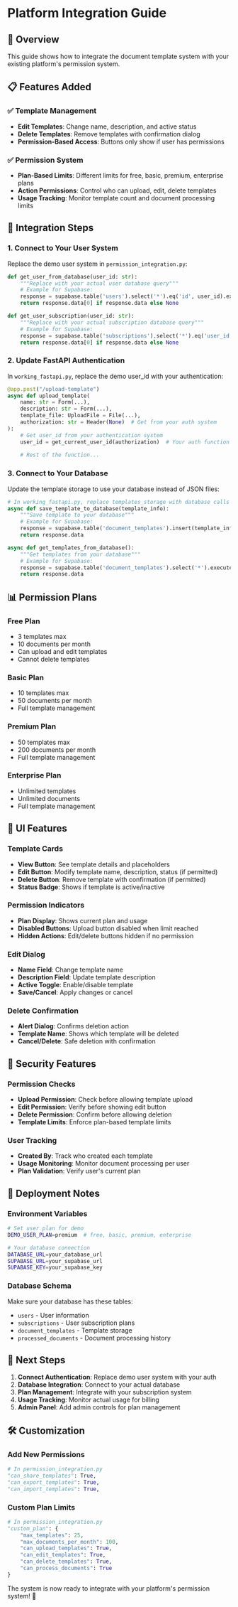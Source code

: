 # Platform Integration Guide

## **🎯 Overview**
This guide shows how to integrate the document template system with your existing platform's permission system.

## **📋 Features Added**

### **✅ Template Management**
- **Edit Templates**: Change name, description, and active status
- **Delete Templates**: Remove templates with confirmation dialog
- **Permission-Based Access**: Buttons only show if user has permissions

### **✅ Permission System**
- **Plan-Based Limits**: Different limits for free, basic, premium, enterprise plans
- **Action Permissions**: Control who can upload, edit, delete templates
- **Usage Tracking**: Monitor template count and document processing limits

## **🔧 Integration Steps**

### **1. Connect to Your User System**

Replace the demo user system in `permission_integration.py`:

```python
def get_user_from_database(user_id: str):
    """Replace with your actual user database query"""
    # Example for Supabase:
    response = supabase.table('users').select('*').eq('id', user_id).execute()
    return response.data[0] if response.data else None

def get_user_subscription(user_id: str):
    """Replace with your actual subscription database query"""
    # Example for Supabase:
    response = supabase.table('subscriptions').select('*').eq('user_id', user_id).execute()
    return response.data[0] if response.data else None
```

### **2. Update FastAPI Authentication**

In `working_fastapi.py`, replace the demo user_id with your authentication:

```python
@app.post("/upload-template")
async def upload_template(
    name: str = Form(...),
    description: str = Form(...),
    template_file: UploadFile = File(...),
    authorization: str = Header(None)  # Get from your auth system
):
    # Get user_id from your authentication system
    user_id = get_current_user_id(authorization)  # Your auth function
    
    # Rest of the function...
```

### **3. Connect to Your Database**

Update the template storage to use your database instead of JSON files:

```python
# In working_fastapi.py, replace templates_storage with database calls
async def save_template_to_database(template_info):
    """Save template to your database"""
    # Example for Supabase:
    response = supabase.table('document_templates').insert(template_info).execute()
    return response.data

async def get_templates_from_database():
    """Get templates from your database"""
    # Example for Supabase:
    response = supabase.table('document_templates').select('*').execute()
    return response.data
```

## **📊 Permission Plans**

### **Free Plan**
- 3 templates max
- 10 documents per month
- Can upload and edit templates
- Cannot delete templates

### **Basic Plan**
- 10 templates max
- 50 documents per month
- Full template management

### **Premium Plan**
- 50 templates max
- 200 documents per month
- Full template management

### **Enterprise Plan**
- Unlimited templates
- Unlimited documents
- Full template management

## **🎨 UI Features**

### **Template Cards**
- **View Button**: See template details and placeholders
- **Edit Button**: Modify template name, description, status (if permitted)
- **Delete Button**: Remove template with confirmation (if permitted)
- **Status Badge**: Shows if template is active/inactive

### **Permission Indicators**
- **Plan Display**: Shows current plan and usage
- **Disabled Buttons**: Upload button disabled when limit reached
- **Hidden Actions**: Edit/delete buttons hidden if no permission

### **Edit Dialog**
- **Name Field**: Change template name
- **Description Field**: Update template description
- **Active Toggle**: Enable/disable template
- **Save/Cancel**: Apply changes or cancel

### **Delete Confirmation**
- **Alert Dialog**: Confirms deletion action
- **Template Name**: Shows which template will be deleted
- **Cancel/Delete**: Safe deletion with confirmation

## **🔐 Security Features**

### **Permission Checks**
- **Upload Permission**: Check before allowing template upload
- **Edit Permission**: Verify before showing edit button
- **Delete Permission**: Confirm before allowing deletion
- **Template Limits**: Enforce plan-based template limits

### **User Tracking**
- **Created By**: Track who created each template
- **Usage Monitoring**: Monitor document processing per user
- **Plan Validation**: Verify user's current plan

## **🚀 Deployment Notes**

### **Environment Variables**
```bash
# Set user plan for demo
DEMO_USER_PLAN=premium  # free, basic, premium, enterprise

# Your database connection
DATABASE_URL=your_database_url
SUPABASE_URL=your_supabase_url
SUPABASE_KEY=your_supabase_key
```

### **Database Schema**
Make sure your database has these tables:
- `users` - User information
- `subscriptions` - User subscription plans
- `document_templates` - Template storage
- `processed_documents` - Document processing history

## **📝 Next Steps**

1. **Connect Authentication**: Replace demo user system with your auth
2. **Database Integration**: Connect to your actual database
3. **Plan Management**: Integrate with your subscription system
4. **Usage Tracking**: Monitor actual usage for billing
5. **Admin Panel**: Add admin controls for plan management

## **🛠️ Customization**

### **Add New Permissions**
```python
# In permission_integration.py
"can_share_templates": True,
"can_export_templates": True,
"can_import_templates": True,
```

### **Custom Plan Limits**
```python
# In permission_integration.py
"custom_plan": {
    "max_templates": 25,
    "max_documents_per_month": 100,
    "can_upload_templates": True,
    "can_edit_templates": True,
    "can_delete_templates": True,
    "can_process_documents": True
}
```

The system is now ready to integrate with your platform's permission system! 🎉
